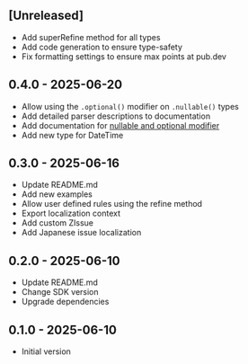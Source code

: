## [Unreleased]

- Add superRefine method for all types
- Add code generation to ensure type-safety
- Fix formatting settings to ensure max points at pub.dev

## 0.4.0 - 2025-06-20

- Allow using the `.optional()` modifier on `.nullable()` types
- Add detailed parser descriptions to documentation
- Add documentation for [nullable and optional modifier](doc/modifiers/nullability.md)
- Add new type for DateTime

## 0.3.0 - 2025-06-16

- Update README.md
- Add new examples
- Allow user defined rules using the refine method
- Export localization context
- Add custom ZIssue
- Add Japanese issue localization

## 0.2.0 - 2025-06-10

- Update README.md
- Change SDK version
- Upgrade dependencies

## 0.1.0 - 2025-06-10

- Initial version
